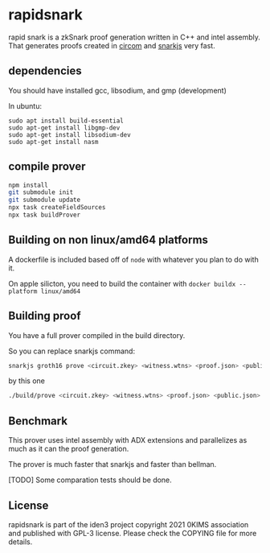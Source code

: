 # rapidsnark

rapid snark is a zkSnark proof generation written in C++ and intel assembly. That generates proofs created in [circom](https://github.com/iden3/snarkjs) and [snarkjs](https://github.com/iden3/circom) very fast.

## dependencies

You should have installed gcc, libsodium, and gmp (development)

In ubuntu:

````
sudo apt install build-essential
sudo apt-get install libgmp-dev
sudo apt-get install libsodium-dev
sudo apt-get install nasm
````

## compile prover

````sh
npm install
git submodule init
git submodule update
npx task createFieldSources
npx task buildProver
````

## Building on non linux/amd64 platforms

A dockerfile is included based off of `node` with whatever you plan to do with it.

On apple silicton, you need to build the container with `docker buildx --platform linux/amd64`

## Building proof

You have a full prover compiled in the build directory.

So you can replace snarkjs command:

````sh
snarkjs groth16 prove <circuit.zkey> <witness.wtns> <proof.json> <public.json>
````

by this one
````sh
./build/prove <circuit.zkey> <witness.wtns> <proof.json> <public.json>
````

## Benchmark

This prover uses intel assembly with ADX extensions and parallelizes as much as it can the proof generation. 

The prover is much faster that snarkjs and faster than bellman.

[TODO] Some comparation tests should be done.


## License

rapidsnark is part of the iden3 project copyright 2021 0KIMS association and published with GPL-3 license. Please check the COPYING file for more details.
